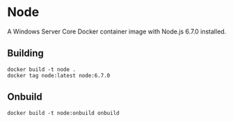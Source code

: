 # Node

A Windows Server Core Docker container image with Node.js 6.7.0 installed.

## Building

```
docker build -t node .
docker tag node:latest node:6.7.0
```

## Onbuild

```
docker build -t node:onbuild onbuild
```
